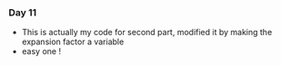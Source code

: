 ### Day 11

* This is actually my code for second part, modified it by making the expansion factor a variable
* easy one !